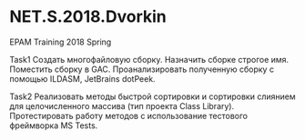 # NET.S.2018.Dvorkin
EPAM Training 2018 Spring

Task1
Cоздать многофайловую сборку. Назначить сборке строгое имя. Поместить сборку в GAC. 
Проанализировать полученную сборку с помощью ILDASM, JetBrains dotPeek.

Task2
Реализовать методы быстрой сортировки и сортировки слиянием для целочисленного массива (тип проекта Class Library).
Протестировать работу методов с использование тестового фреймворка MS Tests.

